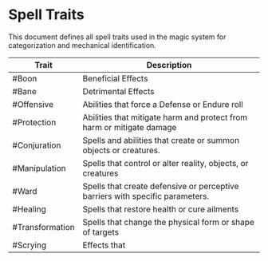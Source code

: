 # Spell Traits

This document defines all spell traits used in the magic system for categorization and mechanical identification.

| Trait           | Description                                                                   |
| --------------- | ----------------------------------------------------------------------------- |
| #Boon           | Beneficial Effects                                                            |
| #Bane           | Detrimental Effects                                                           |
| #Offensive      | Abilities that force a Defense or Endure roll                                 |
| #Protection     | Abilities that mitigate harm and protect from harm or mitigate damage         |
| #Conjuration    | Spells and abilities that create or summon objects or creatures.              |
| #Manipulation   | Spells that control or alter reality, objects, or creatures                   |
| #Ward           | Spells that create defensive or perceptive barriers with specific parameters. |
| #Healing        | Spells that restore health or cure ailments                                   |
| #Transformation | Spells that change the physical form or shape of targets                      |
| #Scrying        | Effects that                                                                  |

